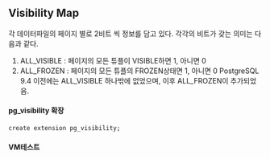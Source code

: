 ## Visibility Map

각 데이터파일의 페이지 별로 2비트 씩 정보를 담고 있다. 각각의 비트가 갖는 의미는 다음과 같다.
1. ALL_VISIBLE : 페이지의 모든 튜플이 VISIBLE하면 1, 아니면 0
2. ALL_FROZEN : 페이지의 모든 튜플의 FROZEN상태면 1, 아니면 0
PostgreSQL 9.4 이전에는 ALL_VISIBLE 하나밖에 없었으며, 이후 ALL_FROZEN이 추가되었음.

#### pg_visibility 확장
```
create extension pg_visibility;
```

#### VM테스트

